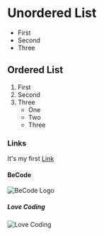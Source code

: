 # Unordered List
- First
- Second
- Three

## Ordered List
1. First
2. Second
3. Three
    - One
    - Two
    - Three

### Links
It's my first [Link](https://github.com/Saidi-Naim/exercise-markdown)

#### BeCode
![BeCode Logo](https://becode.org/app/uploads/2021/06/logo-becode.png "BeCode")

##### Love Coding
![Love Coding](https://i.pinimg.com/originals/e4/26/70/e426702edf874b181aced1e2fa5c6cde.gif)

